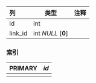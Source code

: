 | 列      | 类型               | 注释 |
| :------ | ------------------ | ---- |
| id      | int                |      |
| link_id | int *NULL* [**0**] |      |

### 索引

| PRIMARY | *id* |
| :------ | ---- |
|         |      |